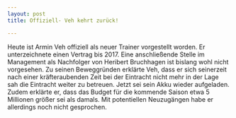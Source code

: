 ```yaml
---
layout: post
title: Offiziell- Veh kehrt zurück!

---
```


Heute ist Armin Veh offiziell als neuer Trainer vorgestellt worden. Er unterzeichnete einen Vertrag bis 2017. Eine anschließende Stelle im Management als Nachfolger von Heribert Bruchhagen ist bislang wohl nicht vorgesehen. Zu seinen Beweggründen erklärte Veh, dass er sich seinerzeit nach einer kräfteraubenden Zeit bei der Eintracht nicht mehr in der Lage sah die Eintracht weiter zu betreuen. Jetzt sei sein Akku wieder aufgeladen. Zudem erklärte er, dass das Budget für die kommende Saison etwa 5 Millionen größer sei als damals. Mit potentiellen Neuzugängen habe er allerdings noch nicht gesprochen.


